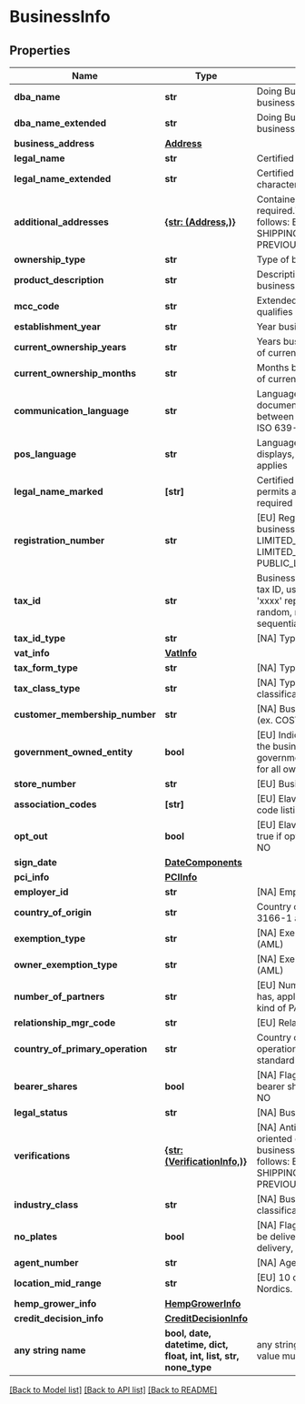# BusinessInfo


## Properties
Name | Type | Description | Notes
------------ | ------------- | ------------- | -------------
**dba_name** | **str** | Doing Business As name for business | 
**dba_name_extended** | **str** | Doing Business As name for business, character limit extended | 
**business_address** | [**Address**](Address.md) |  | 
**legal_name** | **str** | Certified legal name of business | 
**legal_name_extended** | **str** | Certified legal name of business, character limit extended | 
**additional_addresses** | [**{str: (Address,)}**](Address.md) | Container of other addresses, legal required.The valid keys are as follows: BUSINESS, LEGAL, SHIPPING, MAILING, PRINCIPAL, PREVIOUS, STATEMENT | 
**ownership_type** | **str** | Type of business | 
**product_description** | **str** | Description of product/service business provides | 
**mcc_code** | **str** | Extended MCC code business qualifies as | 
**establishment_year** | **str** | Year business was established | 
**current_ownership_years** | **str** | Years business has been in control of current ownership | 
**current_ownership_months** | **str** | Months business has been in control of current ownership | 
**communication_language** | **str** | Language to be used for legal documents and communication between business and customer, ISO 639-1 standard applies | 
**pos_language** | **str** | Language to be used for equipment displays, ISO 639-1 standard applies | 
**legal_name_marked** | **[str]** | Certified legal name of business, permits accented characters, required in POL | [optional] 
**registration_number** | **str** | [EU] Registration number of business, required for LIMITED_LIBABILITY_PARTNERSHIP, LIMITED_COMPANY, or PUBLIC_LIMITED_COMPANY | [optional] 
**tax_id** | **str** | Business tax ID. For testing a valid tax ID, use format 78742xxxx where &#39;xxxx&#39; represents a series of four random, non-repeating, non-sequential numbers | [optional] 
**tax_id_type** | **str** | [NA] Type of tax id provieded | [optional] 
**vat_info** | [**VatInfo**](VatInfo.md) |  | [optional] 
**tax_form_type** | **str** | [NA] Type of tax form provided | [optional] 
**tax_class_type** | **str** | [NA] Type of business&#39;s tax classification | [optional] 
**customer_membership_number** | **str** | [NA] Business membership number (ex. COSTCO) | [optional] 
**government_owned_entity** | **bool** | [EU] Indicate if more than 50% of the business is owned by the government. This field is mandatory for all ownership types. | [optional] 
**store_number** | **str** | [EU] Business store number | [optional] 
**association_codes** | **[str]** | [EU] Elavon promotion/assocation code listing | [optional] 
**opt_out** | **bool** | [EU] Elavon marketing opt out flag, true if opt out YES, false if opt out NO | [optional] 
**sign_date** | [**DateComponents**](DateComponents.md) |  | [optional] 
**pci_info** | [**PCIInfo**](PCIInfo.md) |  | [optional] 
**employer_id** | **str** | [NA] Employer id | [optional] 
**country_of_origin** | **str** | Country of business origin, ISO 3166-1 alpha-3 standard applies | [optional] 
**exemption_type** | **str** | [NA] Exemption type of business (AML) | [optional] 
**owner_exemption_type** | **str** | [NA] Exemption type of owner (AML) | [optional] 
**number_of_partners** | **str** | [EU] Number of partners business has, applicable if business is any kind of PARTNERSHIP | [optional] 
**relationship_mgr_code** | **str** | [EU] Relationship manager code | [optional] 
**country_of_primary_operation** | **str** | Country of business primary operation, ISO 3166-1 alpha-3 standard applies | [optional] 
**bearer_shares** | **bool** | [NA] Flag indicating if business has bearer shares, true if YES, false if NO | [optional] 
**legal_status** | **str** | [NA] Business entity legal status | [optional] 
**verifications** | [**{str: (VerificationInfo,)}**](VerificationInfo.md) | [NA] Anti-Money Laundering (AML) oriented documentation info for the business. The valid keys are as follows: BUSINESS, LEGAL, SHIPPING, MAILING, PRINCIPAL, PREVIOUS, STATEMENT | [optional] 
**industry_class** | **str** | [NA] Business industry classification | [optional] 
**no_plates** | **bool** | [NA] Flag indicating if plates are to be delivered to business, true if no delivery, false if yes to delivery (NA) | [optional] 
**agent_number** | **str** | [NA] Agent number | [optional] 
**location_mid_range** | **str** | [EU] 10 character MID range for Nordics. | [optional] 
**hemp_grower_info** | [**HempGrowerInfo**](HempGrowerInfo.md) |  | [optional] 
**credit_decision_info** | [**CreditDecisionInfo**](CreditDecisionInfo.md) |  | [optional] 
**any string name** | **bool, date, datetime, dict, float, int, list, str, none_type** | any string name can be used but the value must be the correct type | [optional]

[[Back to Model list]](../README.md#documentation-for-models) [[Back to API list]](../README.md#documentation-for-api-endpoints) [[Back to README]](../README.md)


